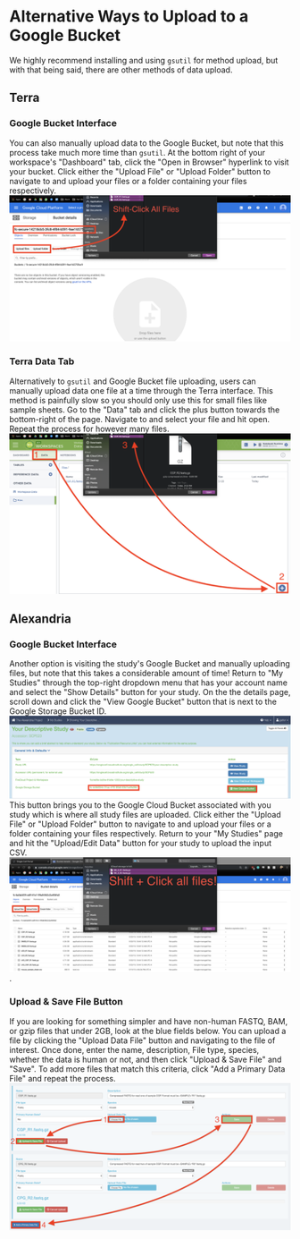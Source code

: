 # Alternative Ways to Upload to a Google Bucket
  
We highly recommend installing and using `gsutil` for method upload, but with that being said, there are other methods of data upload.
## Terra
### Google Bucket Interface
  
You can also manually upload data to the Google Bucket, but note that this process take much more time than `gsutil`. At the bottom right of your workspace's "Dashboard" tab, click the "Open in Browser" hyperlink to visit your bucket. Click either the "Upload File" or "Upload Folder" button to navigate to and upload your files or a folder containing your files respectively. ![](imgs/terra/bucket.png)
  
### Terra Data Tab

Alternatively to `gsutil` and Google Bucket file uploading, users can manually upload data one file at a time through the Terra interface. This method is painfully slow so you should only use this for small files like sample sheets. Go to the "Data" tab and click the plus button towards the bottom-right of the page. Navigate to and select your file and hit open. Repeat the process for however many files. ![](imgs/terra/add_file.png)

## Alexandria 
### Google Bucket Interface
Another option is visiting the study's Google Bucket and manually uploading files, but note that this takes a considerable amount of time! Return to "My Studies" through the top-right dropdown menu that has your account name and select the "Show Details" button for your study. On the the details page, scroll down and click the "View Google Bucket" button that is next to the Google Storage Bucket ID. ![](imgs/alexandria/study_details.png) This button brings you to the Google Cloud Bucket associated with you study which is where all study files are uploaded. Click either the "Upload File" or "Upload Folder" button to navigate to and upload your files or a folder containing your files respectively. Return to your "My Studies" page and hit the "Upload/Edit Data" button for your study to upload the input CSV. ![](imgs/scp/bucket3.png). 

### Upload & Save File Button
If you are looking for something simpler and have non-human FASTQ, BAM, or gzip files that under 2GB, look at the blue fields below. You can upload a file by clicking the "Upload Data File" button and navigating to the file of interest. Once done, enter the name, description, File type, species, whether the data is human or not, and then click "Upload & Save File" and "Save". To add more files that match this criteria, click "Add a Primary Data File" and repeat the process. ![](imgs/scp/sequence_data2.png)